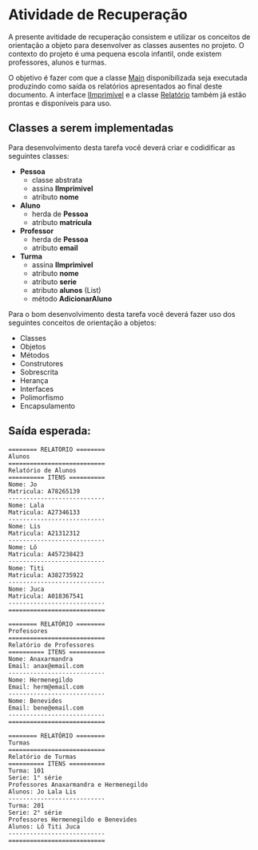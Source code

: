 # Atividade de Recuperação

A presente avitidade de recuperação consistem e utilizar os conceitos de orientação a objeto para desenvolver as classes ausentes no projeto. O contexto do projeto é uma pequena escola infantil, onde existem professores, alunos e turmas. 

O objetivo é fazer com que a classe [Main](main.cs) disponibilizada seja executada produzindo como saída os relatórios apresentados ao final deste documento. A interface [IImprimível](IImprimivel.cs) e a classe [Relatório](relatorio.cs) também já estão prontas e disponíveis para uso.

## Classes a serem implementadas

Para desenvolvimento desta tarefa você deverá criar e codidificar as seguintes classes:

 - **Pessoa**
    - classe abstrata
    - assina **IImprimivel**
    - atributo **nome**
 - **Aluno**
    - herda de **Pessoa**
    - atributo **matrícula**
 - **Professor**
    - herda de **Pessoa**
    - atributo **email**
 - **Turma**
    - assina **IImprimivel**
    - atributo **nome**
    - atributo **serie**
    - atributo **alunos** (List)
    - método **AdicionarAluno**

Para o bom desenvolvimento desta tarefa você deverá fazer uso dos seguintes conceitos de orientação a objetos:

 - Classes
 - Objetos
 - Métodos
 - Construtores
 - Sobrescrita
 - Herança
 - Interfaces
 - Polimorfismo
 - Encapsulamento

## Saída esperada:
```
======== RELATÓRIO ========
Alunos
===========================
Relatório de Alunos
========== ITENS ==========
Nome: Jo
Matricula: A78265139
---------------------------
Nome: Lala
Matricula: A27346133
---------------------------
Nome: Lis
Matricula: A21312312
---------------------------
Nome: Lô
Matricula: A457238423
---------------------------
Nome: Titi
Matricula: A382735922
---------------------------
Nome: Juca
Matricula: A018367541
---------------------------
===========================

======== RELATÓRIO ========
Professores
===========================
Relatório de Professores
========== ITENS ==========
Nome: Anaxarmandra
Email: anax@email.com
---------------------------
Nome: Hermenegildo
Email: herm@email.com
---------------------------
Nome: Benevides
Email: bene@email.com
---------------------------
===========================

======== RELATÓRIO ========
Turmas
===========================
Relatório de Turmas
========== ITENS ==========
Turma: 101
Serie: 1° série
Professores Anaxarmandra e Hermenegildo
Alunos: Jo Lala Lis
---------------------------
Turma: 201
Serie: 2° série
Professores Hermenegildo e Benevides
Alunos: Lô Titi Juca
---------------------------
===========================
```

